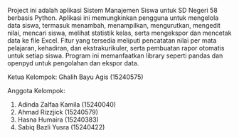 Project ini adalah aplikasi Sistem Manajemen Siswa untuk SD Negeri 58 berbasis Python. Aplikasi ini memungkinkan pengguna untuk mengelola data siswa, termasuk menambah, menampilkan, mengurutkan, mengedit nilai, mencari siswa, melihat statistik kelas, serta mengekspor dan mencetak data ke file Excel. Fitur yang tersedia meliputi pencatatan nilai per mata pelajaran, kehadiran, dan ekstrakurikuler, serta pembuatan rapor otomatis untuk setiap siswa. Program ini memanfaatkan library seperti pandas dan openpyd untuk pengolahan dan ekspor data.

Ketua Kelompok: Ghalih Bayu Agis (15240575)

Anggota Kelompok:
1. Adinda Zalfaa Kamila (15240040)
2. ⁠Ahmad Rizzjick (15240579)
3. ⁠Hasna Humaira (15240383)
4. ⁠Sabiq Bazli Yusra (15240422)

